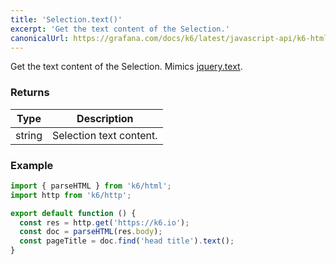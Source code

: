 ```yaml
---
title: 'Selection.text()'
excerpt: 'Get the text content of the Selection.'
canonicalUrl: https://grafana.com/docs/k6/latest/javascript-api/k6-html/selection/selection-text/
---
```


Get the text content of the Selection.
Mimics [jquery.text](https://api.jquery.com/text/).

### Returns

| Type   | Description             |
| ------ | ----------------------- |
| string | Selection text content. |

### Example

<CodeGroup labels={[]}>

```javascript
import { parseHTML } from 'k6/html';
import http from 'k6/http';

export default function () {
  const res = http.get('https://k6.io');
  const doc = parseHTML(res.body);
  const pageTitle = doc.find('head title').text();
}
```

</CodeGroup>
